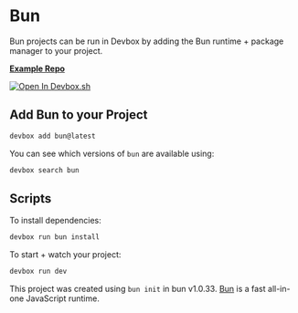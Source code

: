 # Bun

Bun projects can be run in Devbox by adding the Bun runtime + package manager to your project.

[**Example Repo**](https://github.com/jetpack-io/devbox/tree/main/examples/development/bun)

[![Open In Devbox.sh](https://jetpack.io/img/devbox/open-in-devbox.svg)](https://devbox.sh/open/templates/bun)

## Add Bun to your Project

```bash
devbox add bun@latest
```

You can see which versions of `bun` are available using: 

```bash
devbox search bun
```

## Scripts

To install dependencies:

```bash
devbox run bun install
```

To start + watch your project:

```bash
devbox run dev
```

This project was created using `bun init` in bun v1.0.33. [Bun](https://bun.sh) is a fast all-in-one JavaScript runtime.
